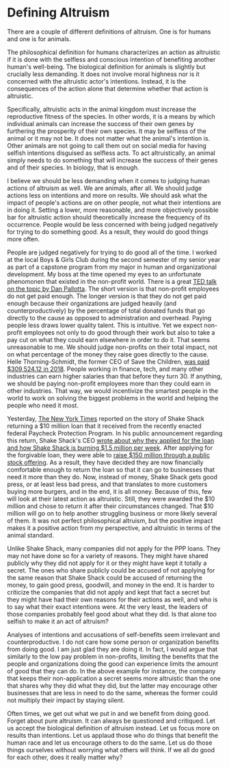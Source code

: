# Defining Altruism

There are a couple of different definitions of altruism. One is for humans and one is for animals.

The philosophical definition for humans characterizes an action as altruistic if it is done with the selfless and conscious intention of benefiting another human's well-being. The biological definition for animals is slightly but crucially less demanding. It does not involve moral highness nor is it concerned with the altruistic actor's intentions. Instead, it is the consequences of the action alone that determine whether that action is altruistic.

Specifically, altruistic acts in the animal kingdom must increase the reproductive fitness of the species. In other words, it is a means by which individual animals can increase the success of their own genes by furthering the prosperity of their own species. It may be selfless of the animal or it may not be. It does not matter what the animal's intention is. Other animals are not going to call them out on social media for having selfish intentions disguised as selfless acts. To act altruistically, an animal simply needs to do something that will increase the success of their genes and of their species. In biology, that is enough.

I believe we should be less demanding when it comes to judging human actions of altruism as well. We are animals, after all. We should judge actions less on intentions and more on results. We should ask what the impact of people's actions are on other people, not what their intentions are in doing it. Setting a lower, more reasonable, and more objectively possible bar for altruistic action should theoretically increase the frequency of its occurrence. People would be less concerned with being judged negatively for trying to do something good. As a result, they would do good things more often.

People are judged negatively for trying to do good all of the time. I worked at the local Boys & Girls Club during the second semester of my senior year as part of a capstone program from my major in human and organizational development. My boss at the time opened my eyes to an unfortunate phenomonen that existed in the non-profit world. There is a great [TED talk on the topic by Dan Pallotta](https://www.ted.com/talks/dan_pallotta_the_way_we_think_about_charity_is_dead_wrong?language=en). The short version is that non-profit employees do not get paid enough. The longer version is that they do not get paid enough because their organizations are judged heavily (and counterproductively) by the percentage of total donated funds that go directly to the cause as opposed to administration and overhead. Paying people less draws lower quality talent. This is intuitive. Yet we expect non-profit employees not only to do good through their work but also to take a pay cut on what they could earn elsewhere in order to do it. That seems unreasonable to me. We should judge non-profits on their total impact, not on what percentage of the money they raise goes directly to the cause. Helle Thorning-Schmidt, the former CEO of Save the Children, [was paid $309,524.12 in 2018](https://www.savethechildren.net/about-us/accountability). People working in finance, tech, and many other industries can earn higher salaries than that before they turn 30. If anything, we should be paying non-profit employees more than they could earn in other industries. That way, we would incentivize the smartest people in the world to work on solving the biggest problems in the world and helping the people who need it most.

Yesterday, [The New York Times](https://www.nytimes.com/2020/04/20/business/shake-shack-returning-loan-ppp-coronavirus.html) reported on the story of Shake Shack returning a $10 million loan that it received from the recently enacted federal Paycheck Protection Program. In his public announcement regarding this return, Shake Shack's CEO [wrote about why they applied for the loan and how Shake Shack is burning $1.5 million per week](https://www.linkedin.com/pulse/shake-shack-returning-its-ppp-loan-heres-why-randy-garutti/?trackingId=95PlIjgRRoWmTNyoj0XR5A%3D%3D). After applying for the forgivable loan, they were able to [raise $150 million through a public stock offering](https://investor.shakeshack.com/investors-overview/news/press-release-details/2020/Shake-Shack-Announces-Aggregate-150-Million-Equity-Offering/default.aspx). As a result, they have decided they are now financially comfortable enough to return the loan so that it can go to businesses that need it more than they do. Now, instead of money, Shake Shack gets good press, or at least less bad press, and that translates to more customers buying more burgers, and in the end, it is all money. Because of this, few will look at their latest action as altruistic. Still, they were awarded the $10 million and chose to return it after their circumstances changed. That $10 million will go on to help another struggling business or more likely several of them. It was not perfect philosophical altruism, but the positive impact makes it a positive action from my perspective, and altruistic in terms of the animal standard.

Unlike Shake Shack, many companies did not apply for the PPP loans. They may not have done so for a variety of reasons. They might have shared publicly why they did not apply for it or they might have kept it totally a secret. The ones who share publicly could be accused of not applying for the same reason that Shake Shack could be accused of returning the money, to gain good press, goodwill, and money in the end. It is harder to criticize the companies that did not apply and kept that fact a secret but they might have had their own reasons for their actions as well, and who is to say what their exact intentions were. At the very least, the leaders of those companies probably feel good about what they did. Is that alone too selfish to make it an act of altruism?

Analyses of intentions and accusations of self-benefits seem irrelevant and counterproductive. I do not care how some person or organization benefits from doing good. I am just glad they are doing it. In fact, I would argue that similarly to the low pay problem in non-profits, limiting the benefits that the people and organizations doing the good can experience limits the amount of good that they can do. In the above example for instance, the company that keeps their non-application a secret seems more altruistic than the one that shares why they did what they did, but the latter may encourage other businesses that are less in need to do the same, whereas the former could not multiply their impact by staying silent.

Often times, we get out what we put in and we benefit from doing good. Forget about pure altruism. It can always be questioned and critiqued. Let us accept the biological definition of altruism instead. Let us focus more on results than intentions. Let us applaud those who do things that benefit the human race and let us encourage others to do the same. Let us do those things ourselves without worrying what others will think. If we all do good for each other, does it really matter why?
